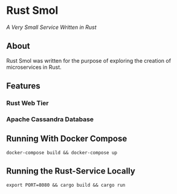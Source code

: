 # Rust Smol

*A Very Small Service Written in Rust*

## About

Rust Smol was written for the purpose of exploring the creation of microservices in Rust.

## Features

### Rust Web Tier

### Apache Cassandra Database

## Running With Docker Compose

`docker-compose build && docker-compose up`

## Running the Rust-Service Locally

`export PORT=8080 && cargo build && cargo run`
